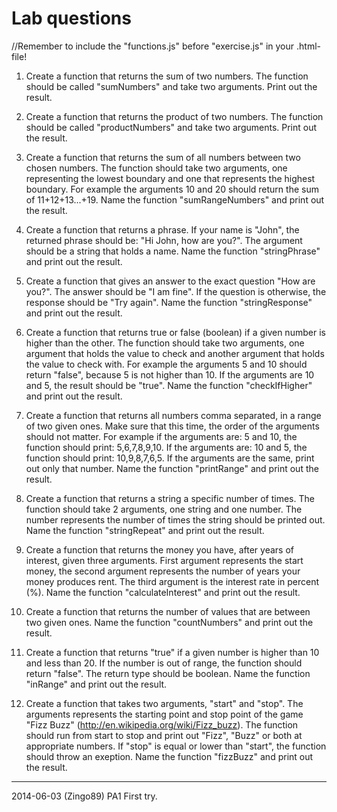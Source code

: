 Lab questions
==============================
//Remember to include the "functions.js" before "exercise.js" in your .html-file!

1. Create a function that returns the sum of two numbers. The function should be called "sumNumbers" and take two arguments. Print out the result.

2. Create a function that returns the product of two numbers. The function should be called "productNumbers" and take two arguments. Print out the result.

3. Create a function that returns the sum of all numbers between two chosen numbers. The function should take two arguments, one representing the lowest boundary and one that represents the highest boundary. For example the arguments 10 and 20 should return the sum of 11+12+13...+19. Name the function "sumRangeNumbers" and print out the result.

4. Create a function that returns a phrase. If your name is "John", the returned phrase should be: "Hi John, how are you?". The argument should be a string that holds a name. Name the function "stringPhrase" and print out the result.

5. Create a function that gives an answer to the exact question "How are you?". The answer should be "I am fine". If the question is otherwise, the response should be "Try again". Name the function "stringResponse" and print out the result. 

6. Create a function that returns true or false (boolean) if a given number is higher than the other. The function should take two arguments, one argument that holds the value to check and another argument that holds the value to check with. For example the arguments 5 and 10 should return "false", because 5 is not higher than 10. If the arguments are 10 and 5, the result should be "true". Name the function "checkIfHigher" and print out the result. 

7. Create a function that returns all numbers comma separated, in a range of two given ones. Make sure that this time, the order of the arguments should not matter. For example if the arguments are: 5 and 10, the function should print: 5,6,7,8,9,10. If the arguments are: 10 and 5, the function should print: 10,9,8,7,6,5. If the arguments are the same, print out only that number. Name the function "printRange" and print out the result.

8. Create a function that returns a string a specific number of times. The function should take 2 arguments, one string and one number. The number represents the number of times the string should be printed out. Name the function "stringRepeat" and print out the result.

9. Create a function that returns the money you have, after years of interest, given three arguments. First argument represents the start money, the second argument represents the number of years your money produces rent. The third argument is the interest rate in percent (%). Name the function "calculateInterest" and print out the result.   

10. Create a function that returns the number of values that are between two given ones. Name the function "countNumbers" and print out the result.

11. Create a function that returns "true" if a given number is higher than 10 and less than 20. If the number is out of range, the function should return "false". The return type should be boolean. Name the function "inRange" and print out the result.

12. Create a function that takes two arguments, "start" and "stop". The arguments represents the starting point and stop point of the game "Fizz Buzz" (http://en.wikipedia.org/wiki/Fizz_buzz). The function should run from start to stop and print out "Fizz", "Buzz" or both at appropriate numbers. If "stop" is equal or lower than "start", the function should throw an exeption. Name the function "fizzBuzz" and print out the result.

------------------------------

2014-06-03 (Zingo89) PA1 First try.
